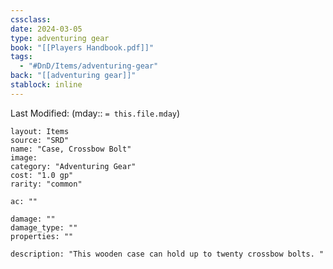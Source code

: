 ```yaml
---
cssclass: 
date: 2024-03-05
type: adventuring gear
book: "[[Players Handbook.pdf]]"
tags:
  - "#DnD/Items/adventuring-gear"
back: "[[adventuring gear]]"
stablock: inline
---
```

Last Modified: (mday:: `= this.file.mday`)


```statblock
layout: Items
source: "SRD"
name: "Case, Crossbow Bolt"
image: 
category: "Adventuring Gear"
cost: "1.0 gp"
rarity: "common"

ac: ""

damage: ""
damage_type: ""
properties: ""

description: "This wooden case can hold up to twenty crossbow bolts. "
```